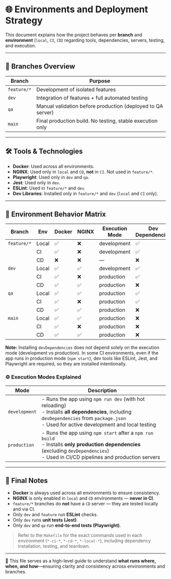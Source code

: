 # 🌐 Environments and Deployment Strategy

This document explains how the project behaves per **branch** and **environment** (`local`, `CI`, `CD`) regarding tools, dependencies, servers, testing, and execution.

---

## 📁 Branches Overview

| Branch       | Purpose                                                       |
|--------------|---------------------------------------------------------------|
| `feature/*`  | Development of isolated features                              |
| `dev`        | Integration of features + full automated testing              |
| `qa`         | Manual validation before production (deployed to QA server)   |
| `main`       | Final production build. No testing, stable execution only     |

---

## 🛠️ Tools & Technologies

- **Docker**: Used across all environments.
- **NGINX**: Used only in `local` and `CD`, **not** in `CI`. Not used in `feature/*`.
- **Playwright**: Used only in `dev` and `qa`.
- **Jest**: Used only in `dev`.
- **ESLint**: Used in `feature/*` and `dev`.
- **Dev Libraries**: Installed only in `feature/*` and `dev` (`local` and `CI` only).

---

## 🚀 Environment Behavior Matrix

| Branch        | Env     | Docker | NGINX | Execution Mode | Dev Dependencies | ESLint | Jest | Playwright  | URL
|---------------|---------|--------|-------|----------------|------------------|--------|------|-------------|------------|
| `feature/*`   | Local   | ✅     | ❌    | development    | ✅               | ✅     | ❌   | ❌          | http://localhost:3000
|               | CI      | ✅     | ❌    | development    | ✅               | ✅     | ❌   | ❌          | -
|               | CD      | ❌     | ❌    | —              | ❌               | ❌     | ❌   | ❌          | -
| `dev`         | Local   | ✅     | ✅    | development    | ✅               | ✅     | ✅   | ❌          | https://dev.jorgeportfolio.local
|               | CI      | ✅     | ❌    | production     | ✅               | ✅     | ✅   | ✅          | -
|               | CD      | ✅     | ✅    | production     | ❌               | ❌     | ❌   | ❌          | https://dev.jorgeportfolio.com
| `qa`          | Local   | ✅     | ✅    | production     | ✅               | ❌     | ❌   | ✅          | https://qa.jorgeportfolio.local
|               | CI      | ✅     | ❌    | production     | ✅               | ❌     | ❌   | ✅          | -
|               | CD      | ✅     | ✅    | production     | ❌               | ❌     | ❌   | ❌          | https://qa.jorgeportfolio.com
| `main`        | Local   | ✅     | ✅    | production     | ❌               | ❌     | ❌   | ❌          | https://jorgeportfolio.local
|               | CI      | ✅     | ❌    | production     | ❌               | ❌     | ❌   | ❌          | -
|               | CD      | ✅     | ✅    | production     | ❌               | ❌     | ❌   | ❌          | https://jorgeportfolio.com

**Note:** Installing `devDependencies` does not depend solely on the execution mode (development vs production). In some CI environments, even if the app runs in production mode (`npm start`), dev tools like ESLint, Jest, and Playwright are required, so they are installed intentionally.

### ⚙️ Execution Modes Explained

| Mode         | Description |
|--------------|-------------|
| `development` | - Runs the app using `npm run dev` (with hot reloading)<br>- Installs **all dependencies**, including `devDependencies` from `package.json`<br>- Used for active development and local testing |
| `production`  | - Runs the app using `npm start` after a `npm run build`<br>- Installs **only production dependencies** (excluding `devDependencies`)<br>- Used in CI/CD pipelines and production servers |

---

## 📌 Final Notes

- **Docker** is always used across all environments to ensure consistency.
- **NGINX** is only enabled in `local` and `CD` environments — **never in CI**.
- `feature/*` branches do **not** have a `CD` server — they are tested locally and via CI.
- Only `dev` and `feature` run **ESLint** checks.
- Only `dev` runs **unit tests (Jest)**.
- Only `dev` and `qa` run **end-to-end tests (Playwright)**.

> Refer to the `Makefile` for the exact commands used in each environment (`*-ci-*`, `*-cd-*`, `*-local-*`), including dependency installation, testing, and teardown.

---

📁 This file serves as a high-level guide to understand **what runs where, when, and how**—ensuring clarity and consistency across environments and branches.